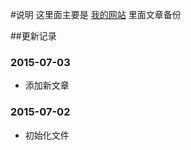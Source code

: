 #说明
   这里面主要是 [我的网站](http://www.wangkongming.cn "孔明的自留地") 里面文章备份

##更新记录

### 2015-07-03
- 添加新文章

### 2015-07-02
- 初始化文件
